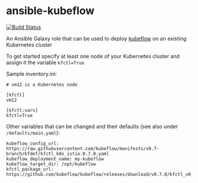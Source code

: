 # ansible-kubeflow
[![Build Status](https://travis-ci.org/andiveloper/ansible-kubeflow.svg?branch=master)](https://travis-ci.org/andiveloper/ansible-kubeflow)

An Ansible Galaxy role that can be used to deploy [kubeflow](https://www.kubeflow.org) on an existing Kubernetes cluster

To get started specify at least one node of your Kubernetes cluster and assign it the variable `kfctl=True`

Sample inventory.ini:

```
# vm12 is a Kubernetes node

[kfctl]
vm12

[kfctl:vars]
kfctl=True
```

Other variables that can be changed and their defaults (see also under `/defaults/main.yaml`):

```
kubeflow_config_url: https://raw.githubusercontent.com/kubeflow/manifests/v0.7-branch/kfdef/kfctl_k8s_istio.0.7.0.yaml
kubeflow_deployment_name: my-kubeflow
kubeflow_target_dir: /opt/kubeflow
kfctl_package_url: https://github.com/kubeflow/kubeflow/releases/download/v0.7.0/kfctl_v0.7.0_linux.tar.gz
```
